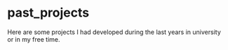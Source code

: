 # past_projects
Here are some projects I had developed during the last years in university or in my free time.
